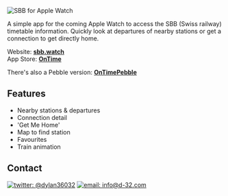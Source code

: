 ![SBB for Apple Watch](http://46.105.26.1/uploads/sbbapple2.jpg)

A simple app for the coming Apple Watch to access the SBB (Swiss railway) timetable information. Quickly look at departures of nearby stations or get a connection to get directly home.  

Website: [**sbb.watch**](http://sbb.watch)  
App Store: [**OnTime**](http://appstore.com/ontimeswitzerland)  
  
There's also a Pebble version: [**OnTimePebble**](http://github.com/D-32/OnTimePebble)

Features
---
- Nearby stations & departures
- Connection detail
- 'Get Me Home'
- Map to find station
- Favourites
- Train animation

Contact
---

[![twitter: @dylan36032](http://img.shields.io/badge/twitter-%40dylan36032-blue.svg?style=flat)](https://twitter.com/dylan36032) 
[![email: info@d-32.com](http://img.shields.io/badge/email-info%40d--32.com-orange.svg?style=flat)](mailto:info@d-32.com)
